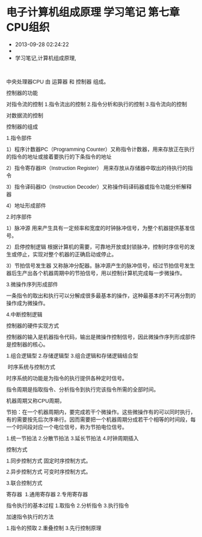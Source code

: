 # 电子计算机组成原理 学习笔记 第七章 CPU组织 
- 2013-09-28 02:24:22
- 
- 学习笔记,计算机组成原理,

<p style="margin: 0px 0px 0.714285em; padding: 0px; border: 0px; line-height: 1.428571em; font-family: Helvetica, Arial, 'Droid Sans', sans-serif; font-size: 14px;"><br /></p><p style="margin: 0px 0px 0.714285em; padding: 0px; border: 0px; line-height: 1.428571em; font-family: Helvetica, Arial, 'Droid Sans', sans-serif; font-size: 14px;">中央处理器CPU 由 运算器 和 控制器 组成。</p><p style="margin: 0px 0px 0.714285em; padding: 0px; border: 0px; line-height: 1.428571em; font-family: Helvetica, Arial, 'Droid Sans', sans-serif; font-size: 14px;">控制器的功能</p><p style="margin: 0px 0px 0.714285em; padding: 0px; border: 0px; line-height: 1.428571em; font-family: Helvetica, Arial, 'Droid Sans', sans-serif; font-size: 14px;">对指令流的控制 1.指令流出的控制 2.指令分析和执行的控制 3.指令流向的控制</p><p style="margin: 0px 0px 0.714285em; padding: 0px; border: 0px; line-height: 1.428571em; font-family: Helvetica, Arial, 'Droid Sans', sans-serif; font-size: 14px;">对数据流的控制&nbsp;</p><p style="margin: 0px 0px 0.714285em; padding: 0px; border: 0px; line-height: 1.428571em; font-family: Helvetica, Arial, 'Droid Sans', sans-serif; font-size: 14px;">控制器的组成</p><p style="margin: 0px 0px 0.714285em; padding: 0px; border: 0px; line-height: 1.428571em; font-family: Helvetica, Arial, 'Droid Sans', sans-serif; font-size: 14px;">1.指令部件</p><p style="margin: 0px 0px 0.714285em; padding: 0px; border: 0px; line-height: 1.428571em; font-family: Helvetica, Arial, 'Droid Sans', sans-serif; font-size: 14px;">1）程序计数器PC（Programming Counter）又称指令计数器，用来存放正在执行的指令的地址或接着要执行的下条指令的地址</p><p style="margin: 0px 0px 0.714285em; padding: 0px; border: 0px; line-height: 1.428571em; font-family: Helvetica, Arial, 'Droid Sans', sans-serif; font-size: 14px;">2）指令寄存器IR（Instruction Register） 用来存放从存储器中取出的待执行的指令</p><p style="margin: 0px 0px 0.714285em; padding: 0px; border: 0px; line-height: 1.428571em; font-family: Helvetica, Arial, 'Droid Sans', sans-serif; font-size: 14px;">3）指令译码器ID（Instruction Decoder）又称操作码译码器或指令功能分析解释器</p><p style="margin: 0px 0px 0.714285em; padding: 0px; border: 0px; line-height: 1.428571em; font-family: Helvetica, Arial, 'Droid Sans', sans-serif; font-size: 14px;">4）地址形成部件</p><p style="margin: 0px 0px 0.714285em; padding: 0px; border: 0px; line-height: 1.428571em; font-family: Helvetica, Arial, 'Droid Sans', sans-serif; font-size: 14px;">2.时序部件</p><p style="margin: 0px 0px 0.714285em; padding: 0px; border: 0px; line-height: 1.428571em; font-family: Helvetica, Arial, 'Droid Sans', sans-serif; font-size: 14px;">1）脉冲源 用来产生具有一定频率和宽度的时钟脉冲信号，为整个机器提供基准信号。</p><p style="margin: 0px 0px 0.714285em; padding: 0px; border: 0px; line-height: 1.428571em; font-family: Helvetica, Arial, 'Droid Sans', sans-serif; font-size: 14px;">2）启停控制逻辑 根据计算机的需要，可靠地开放或封锁脉冲，控制时序信号的发生或停止，实现对整个机器的正确启动或停止。</p><p style="margin: 0px 0px 0.714285em; padding: 0px; border: 0px; line-height: 1.428571em; font-family: Helvetica, Arial, 'Droid Sans', sans-serif; font-size: 14px;">3）节拍信号发生器 又称脉冲分配器。脉冲源产生的脉冲信号，经过节拍信号发生器后生产出各个机器周期中的节拍信号，用以控制计算机完成每一步微操作。</p><p style="margin: 0px 0px 0.714285em; padding: 0px; border: 0px; line-height: 1.428571em; font-family: Helvetica, Arial, 'Droid Sans', sans-serif; font-size: 14px;">3.微操作序列形成部件</p><p style="margin: 0px 0px 0.714285em; padding: 0px; border: 0px; line-height: 1.428571em; font-family: Helvetica, Arial, 'Droid Sans', sans-serif; font-size: 14px;">一条指令的取出和执行可以分解成很多最基本的操作，这种最基本的不可再分割的操作成为微操作。</p><p style="margin: 0px 0px 0.714285em; padding: 0px; border: 0px; line-height: 1.428571em; font-family: Helvetica, Arial, 'Droid Sans', sans-serif; font-size: 14px;">4.中断控制逻辑</p><p style="margin: 0px 0px 0.714285em; padding: 0px; border: 0px; line-height: 1.428571em; font-family: Helvetica, Arial, 'Droid Sans', sans-serif; font-size: 14px;">控制器的硬件实现方式</p><p style="margin: 0px 0px 0.714285em; padding: 0px; border: 0px; line-height: 1.428571em; font-family: Helvetica, Arial, 'Droid Sans', sans-serif; font-size: 14px;">控制器的输入是机器指令代码，输出是微操作控制信号，因此微操作序列形成部件是控制器的核心。</p><p style="margin: 0px 0px 0.714285em; padding: 0px; border: 0px; line-height: 1.428571em; font-family: Helvetica, Arial, 'Droid Sans', sans-serif; font-size: 14px;">1.组合逻辑型 2.存储逻辑型 3.组合逻辑和存储逻辑结合型</p><p style="margin: 0px 0px 0.714285em; padding: 0px; border: 0px; line-height: 1.428571em; font-family: Helvetica, Arial, 'Droid Sans', sans-serif; font-size: 14px;">&nbsp;时序系统与控制方式</p><p style="margin: 0px 0px 0.714285em; padding: 0px; border: 0px; line-height: 1.428571em; font-family: Helvetica, Arial, 'Droid Sans', sans-serif; font-size: 14px;">时序系统的功能是为指令的执行提供各种定时信号。</p><p style="margin: 0px 0px 0.714285em; padding: 0px; border: 0px; line-height: 1.428571em; font-family: Helvetica, Arial, 'Droid Sans', sans-serif; font-size: 14px;">指令周期是指取指令、分析指令到执行完该指令所需的全部时间。</p><p style="margin: 0px 0px 0.714285em; padding: 0px; border: 0px; line-height: 1.428571em; font-family: Helvetica, Arial, 'Droid Sans', sans-serif; font-size: 14px;">机器周期又称CPU周期，</p><p style="margin: 0px 0px 0.714285em; padding: 0px; border: 0px; line-height: 1.428571em; font-family: Helvetica, Arial, 'Droid Sans', sans-serif; font-size: 14px;">节拍：在一个机器周期内，要完成若干个微操作。这些微操作有的可以同时执行，有的需要按先后次序串行。因而需要把一个机器周期分成若干个相等的时间段，每一个时间段对应一个电位信号，称为节拍电位信号。</p><p style="margin: 0px 0px 0.714285em; padding: 0px; border: 0px; line-height: 1.428571em; font-family: Helvetica, Arial, 'Droid Sans', sans-serif; font-size: 14px;">1.统一节拍法 2.分散节拍法 3.延长节拍法 4.时钟周期插入</p><p style="margin: 0px 0px 0.714285em; padding: 0px; border: 0px; line-height: 1.428571em; font-family: Helvetica, Arial, 'Droid Sans', sans-serif; font-size: 14px;">控制方式</p><p style="margin: 0px 0px 0.714285em; padding: 0px; border: 0px; line-height: 1.428571em; font-family: Helvetica, Arial, 'Droid Sans', sans-serif; font-size: 14px;">1.同步控制方式 固定时序控制方式。</p><p style="margin: 0px 0px 0.714285em; padding: 0px; border: 0px; line-height: 1.428571em; font-family: Helvetica, Arial, 'Droid Sans', sans-serif; font-size: 14px;">2.异步控制方式 可变时序控制方式。</p><p style="margin: 0px 0px 0.714285em; padding: 0px; border: 0px; line-height: 1.428571em; font-family: Helvetica, Arial, 'Droid Sans', sans-serif; font-size: 14px;">3.联合控制方式&nbsp;</p><p style="margin: 0px 0px 0.714285em; padding: 0px; border: 0px; line-height: 1.428571em; font-family: Helvetica, Arial, 'Droid Sans', sans-serif; font-size: 14px;">寄存器 &nbsp;1.通用寄存器 2.专用寄存器</p><p style="margin: 0px 0px 0.714285em; padding: 0px; border: 0px; line-height: 1.428571em; font-family: Helvetica, Arial, 'Droid Sans', sans-serif; font-size: 14px;">指令执行的基本过程 1.取指令 2.分析指令 3.执行指令</p><p style="margin: 0px 0px 0.714285em; padding: 0px; border: 0px; line-height: 1.428571em; font-family: Helvetica, Arial, 'Droid Sans', sans-serif; font-size: 14px;">加速指令执行的方法</p><p style="margin: 0px 0px 0.714285em; padding: 0px; border: 0px; line-height: 1.428571em; font-family: Helvetica, Arial, 'Droid Sans', sans-serif; font-size: 14px;">1.指令的预取 2.重叠控制 3.先行控制原理</p>